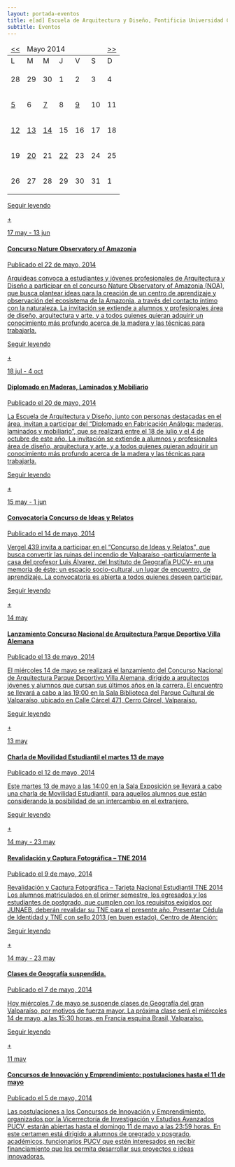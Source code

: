 ```yaml
---
layout: portada-eventos
title: e[ad] Escuela de Arquitectura y Diseño, Pontificia Universidad Católica de Valparaíso
subtitle: Eventos
---
```


<div class='fila'>
  <div class='col-lg-3 col-md-4 oculto-sm oculto-xs cf'>
    <div class='menu-affix'>
      <div data-spy="affix" data-offset-top="270" data-offset-bottom='500'>
        <div class="pagina calendario">
          <table class="em-calendar">
            <thead>
              <tr>
                <td><a rel="nofollow" href="?ajaxCalendar=1&amp;mo=2&amp;yr=2014&amp;limit=3" class="em-calnav em-calnav-prev">&lt;&lt;</a></td>
                <td colspan="5" class="month_name">Mayo 2014</td>
                <td><a rel="nofollow" href="?ajaxCalendar=1&amp;mo=4&amp;yr=2014&amp;limit=3" class="em-calnav em-calnav-next">&gt;&gt;</a></td>
              </tr>
            </thead>
              <tbody>
                <tr class="days-names">
                  <td>L</td><td>M</td><td>M</td><td>J</td><td>V</td><td>S</td><td>D</td>
                </tr>
                <tr>
                      <td>
                          <p>28</p>
                        </td>
                      <td>
                          <p>29</p>
                        </td>
                      <td>
                          <p>30</p>
                        </td>
                      <td>
                          <p>1</p>
                        </td>
                      <td>
                          <p>2</p>
                        </td>
                      <td>
                          <p>3</p>
                        </td>
                      <td>
                          <p>4</p>
                      </td>
                  </tr><tr>       
                  <td>
                          <a href='#'>5</a>
                        </td>
                      <td>
                          <p>6</p>
                        </td>
                      <td>
                          <a href='#'>7</a>
                        </td>
                      <td>
                          <p>8</p>
                        </td>
                      <td>
                          <a href='#'>9</a>
                        </td>
                      <td>
                          <p>10</p>
                        </td>
                      <td>
                          <p>11</p>
                        </td>
                  </tr><tr>       
                  <td>
                          <a href='#'>12</a>
                        </td>
                      <td>
                          <a href='#'>13</a>
                        </td>
                      <td>
                          <a href='#'>14</a>
                        </td>
                      <td>
                          <p>15</p>
                        </td>
                      <td>
                          <p>16</p>
                        </td>
                      <td>
                          <p>17</p>
                        </td>
                      <td>
                          <p>18</p>
                        </td>
                  </tr><tr>       
                  <td>
                          <p>19</p>
                        </td>
                      <td>
                          <a href='#'>20</a>
                        </td>
                      <td>
                          <p>21</p>
                        </td>
                      <td>
                          <a href='#'>22</a>
                        </td>
                      <td>
                          <p>23</p>
                        </td>
                      <td>
                          <p>24</p>
                        </td>
                      <td>
                          <p>25</p>
                        </td>
                  </tr><tr> 
                  <td>
                          <p>26</p>
                        </td>
                      <td>
                          <p>27</p>
                        </td>
                      <td>
                          <p>28</p>
                        </td>
                      <td>
                          <p>29</p>
                        </td>
                      <td>
                          <p>30</p>
                        </td>
                      <td>
                          <p>31</p>
                        </td>
                      <td>
                          <p>1</p>
                        </td>
                  </tr>
              </tbody>
          </table>
        </div>
      </div>
    </div>
  </div>
  <div class='col-lg-9 col-md-8 col-sm-12 col-xs-12'>
    <div class='fila'>
      <div class='col-lg-12 col-md-12 col-sm-12 col-xs-12'>
        <a href='#' class='bloque-enlace portada evento'>
          <p class='seguir-leyendo'>Seguir leyendo</p><p class='seguir-leyendo ver-mas'>+</p>
          <div class='pagina evento portada'>
              <div class='dato-evento portada'> 
                <p class='dia centrado'>17 may - 13 jun</p> 
              </div>  
              <h4 class='rojo-claro'>Concurso Nature Observatory of Amazonia</h4> 
              <aside class='blanco entry-details'>Publicado el 22 de mayo, 2014</aside> 
              <p class='extracto'>Arquideas convoca a estudiantes y jóvenes profesionales de Arquitectura y Diseño a participar en el concurso Nature Observatory of Amazonia (NOA), ﻿que busca plantear ideas para la creación de un centro de aprendizaje y observación del ecosistema de la Amazonia, a través del contacto íntimo con la naturaleza.  La invitación se extiende a alumnos y profesionales área de diseño, arquitectura y arte, y a todos quienes quieran adquirir un conocimiento más profundo acerca de la madera y las técnicas para trabajarla.</p> 
          </div>
        </a>
      </div>
      <div class='col-lg-12 col-md-12 col-sm-12 col-xs-12'>
        <a href='#' class='bloque-enlace portada evento'>
          <p class='seguir-leyendo'>Seguir leyendo</p><p class='seguir-leyendo ver-mas'>+</p>
          <div class='pagina evento portada'>
              <div class='dato-evento portada'> 
                <p class='dia centrado'>18 jul - 4 oct</p> 
              </div>  
              <h4 class='rojo-claro'>Diplomado en Maderas, Laminados y Mobiliario</h4> 
              <aside class='blanco entry-details'>Publicado el 20 de mayo, 2014</aside> 
              <p class='extracto'>La Escuela de Arquitectura y Diseño, junto con personas destacadas en el área, invitan a participar del “Diplomado en Fabricación Análoga: maderas, laminados y mobiliario﻿”, que se realizará entre el 18 de julio y el 4 de octubre de este año. La invitación se extiende a alumnos y profesionales área de diseño, arquitectura y arte, y a todos quienes quieran adquirir un conocimiento más profundo acerca de la madera y las técnicas para trabajarla. </p> 
          </div>
        </a>
      </div>
      <div class='col-lg-12 col-md-12 col-sm-12 col-xs-12'>
        <a href='#' class='bloque-enlace portada evento'>
          <p class='seguir-leyendo'>Seguir leyendo</p><p class='seguir-leyendo ver-mas'>+</p>
          <div class='pagina evento portada'>
              <div class='dato-evento portada'> 
                <p class='dia centrado'>15 may - 1 jun</p> 
              </div>  
              <h4 class='rojo-claro'>Convocatoria Concurso de Ideas y Relatos</h4> 
              <aside class='blanco entry-details'>Publicado el 14 de mayo, 2014</aside> 
              <p class='extracto'>Vergel 439 invita a participar en el “Concurso de Ideas y Relatos”, que busca convertir las ruinas del incendio de Valparaíso -particularmente la casa del profesor Luis Álvarez, del Instituto de Geografía PUCV- en una memoria de éste; un espacio socio-cultural, un lugar de encuentro, de aprendizaje. La convocatoria es abierta a todos quienes deseen participar.</p> 
          </div>
        </a>
      </div>
      <div class='col-lg-12 col-md-12 col-sm-12 col-xs-12'>
        <a href='#' class='bloque-enlace portada evento'>
          <p class='seguir-leyendo'>Seguir leyendo</p><p class='seguir-leyendo ver-mas'>+</p>
          <div class='pagina evento portada'>
              <div class='dato-evento portada'> 
                <p class='dia centrado'>14 may</p> 
              </div>  
              <h4 class='rojo-claro'>Lanzamiento Concurso Nacional de Arquitectura Parque Deportivo Villa Alemana</h4> 
              <aside class='blanco entry-details'>Publicado el 13 de mayo, 2014</aside> 
              <p class='extracto'>El miércoles 14 de mayo se realizará el lanzamiento del Concurso Nacional de Arquitectura Parque Deportivo Villa Alemana, dirigido a arquitectos jóvenes y alumnos que cursan sus últimos años en la carrera. El encuentro se llevará a cabo a las 19:00 en la Sala Biblioteca del Parque Cultural de Valparaíso, ubicado en Calle Cárcel 471, Cerro Cárcel, Valparaíso. </p> 
          </div>
        </a>
      </div>
      <div class='col-lg-12 col-md-12 col-sm-12 col-xs-12'>
        <a href='#' class='bloque-enlace portada evento'>
          <p class='seguir-leyendo'>Seguir leyendo</p><p class='seguir-leyendo ver-mas'>+</p>
          <div class='pagina evento portada'>
              <div class='dato-evento portada'> 
                <p class='dia centrado'>13 may</p> 
              </div>  
              <h4 class='rojo-claro'>Charla de Movilidad Estudiantil el martes 13 de mayo</h4> 
              <aside class='blanco entry-details'>Publicado el 12 de mayo, 2014</aside> 
              <p class='extracto'>Este martes 13 de mayo a las 14:00 en la Sala Exposición se llevará a cabo una charla de Movilidad Estudiantil, para aquellos alumnos que están considerando la posibilidad de un intercambio en el extranjero. </p> 
          </div>
        </a>
      </div>
      <div class='col-lg-12 col-md-12 col-sm-12 col-xs-12'>
        <a href='#' class='bloque-enlace portada evento'>
          <p class='seguir-leyendo'>Seguir leyendo</p><p class='seguir-leyendo ver-mas'>+</p>
          <div class='pagina sm evento portada'>
              <div class='dato-evento portada'> 
                <p class='dia centrado'>14 may - 23 may</p> 
              </div>  
              <h4 class='rojo-claro'>Revalidación y Captura Fotográfica – TNE 2014</h4> 
              <aside class='blanco entry-details'>Publicado el 9 de mayo, 2014</aside> 
              <p class='extracto'>Revalidación y Captura Fotográfica – Tarjeta Nacional Estudiantil TNE 2014 Los alumnos matriculados en el primer semestre, los egresados y los estudiantes de postgrado, que cumplen con los requisitos exigidos por JUNAEB, deberán revalidar su TNE para el presente año. Presentar Cédula de Identidad y TNE con sello 2013 (en buen estado). Centro de Atención: </p> 
          </div>
        </a>
      </div>
      <div class='col-lg-12 col-md-12 col-sm-12 col-xs-12'>
        <a href='#' class='bloque-enlace portada evento'>
          <p class='seguir-leyendo'>Seguir leyendo</p><p class='seguir-leyendo ver-mas'>+</p>
          <div class='pagina sm evento portada'>
              <div class='dato-evento portada'> 
                <p class='dia centrado'>14 may - 23 may</p> 
              </div>  
              <h4 class='rojo-claro'>Clases de Geografía suspendida.</h4> 
              <aside class='blanco entry-details'>Publicado el 7 de mayo, 2014</aside> 
              <p class='extracto'>Hoy miércoles 7 de mayo se suspende clases de Geografía del gran Valparaíso, por motivos de fuerza mayor. La próxima clase será el miércoles 14 de mayo, a las 15:30 horas, en Francia esquina Brasil, Valparaíso.</p> 
          </div>
        </a>
      </div>
      <div class='col-lg-12 col-md-12 col-sm-12 col-xs-12'>
        <a href='#' class='bloque-enlace portada evento'>
          <p class='seguir-leyendo'>Seguir leyendo</p><p class='seguir-leyendo ver-mas'>+</p>
          <div class='pagina sm evento portada'>
              <div class='dato-evento portada'> 
                <p class='dia centrado'>11 may</p> 
              </div>  
              <h4 class='rojo-claro'>Concursos de Innovación y Emprendimiento: postulaciones hasta el 11 de mayo</h4> 
              <aside class='blanco entry-details'>Publicado el 5 de mayo, 2014</aside> 
              <p class='extracto'>Las postulaciones a los Concursos de Innovación y Emprendimiento, organizados por la Vicerrectoría de Investigación y Estudios Avanzados PUCV, estarán abiertas hasta el domingo 11 de mayo a las 23:59 horas. En este certamen está dirigido a alumnos de pregrado y posgrado, académicos, funcionarios PUCV que estén interesados en recibir financiamiento que les permita desarrollar sus proyectos e ideas innovadoras.</p> 
          </div>
        </a>
      </div>
    </div>
  </div>
</div>